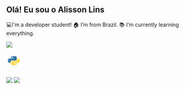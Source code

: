 ## Olá! Eu sou o Alisson Lins

💻I'm a developer student! 🏠 I’m from Brazil. 📚 I’m currently learning everything.

<div>
   <a href="https://github.com/AlissonLins">
  <img height="180em" src="https://github-readme-stats.vercel.app/api?username=AlissonLins&show_icons=true&theme=dark&include_all_commits=true&count_private=true"/>
</div>
<div style="display: inline_block"><br>
<img align="center" alt="Alisson-Python" height="30" width="40" src="https://raw.githubusercontent.com/devicons/devicon/master/icons/python/python-original.svg">
</div>
  
  ##
 
 <div>
  <a href="https://www.instagram.com/alissonlinss_/" target="_blank"><img src="https://img.shields.io/badge/-Instagram-%23E4405F?style=for-the-badge&logo=instagram&logoColor=white" target="_blank"></a>
  <a href = "mailto:contato.alissonlins26@gmail.com"><img src="https://img.shields.io/badge/-Gmail-%23333?style=for-the-badge&logo=gmail&logoColor=white" target="_blank"></a>
  
 </div>
